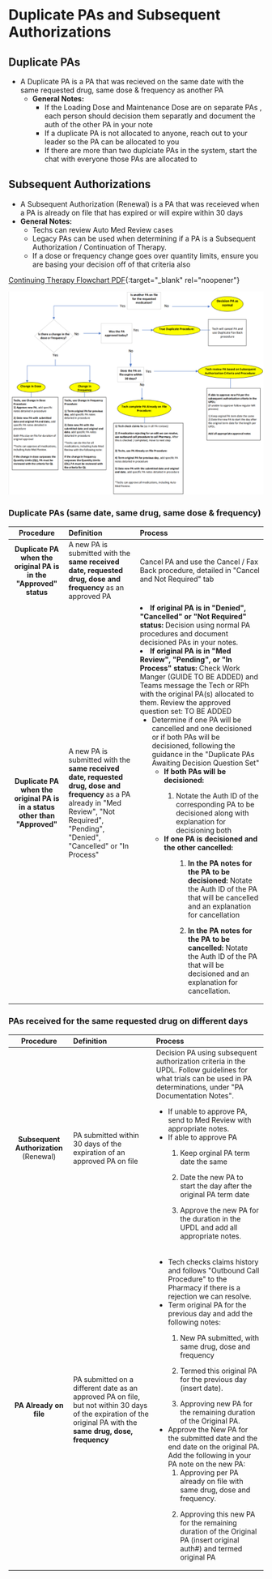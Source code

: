 # Duplicate PAs and Subsequent Authorizations

## Duplicate PAs

- A Duplicate PA is a PA that was recieved on the same date with the same requested drug, same dose & frequency as another PA
  - **General Notes:**
    - If the Loading Dose and Maintenance Dose are on separate PAs , each person should decision them separatly and document the auth of the other PA in your note
    - If a duplicate PA is not allocated to anyone, reach out to your leader so the PA can be allocated to you
    - If there are more than two duplciate PAs in the system, start the chat with everyone those PAs are allocated to
      
## Subsequent Authorizations

- A Subsequent Authorization (Renewal) is a PA that was receieved when a PA is already on file that has expired or will expire within 30 days
- **General Notes:**
  - Techs can review Auto Med Review cases
  - Legacy PAs can be used when determining if a PA is a Subsequent Authorization / Continuation of Therapy.
  - If a dose or frequency change goes over quantity limits, ensure you are basing your decision off of that criteria also 

[Continuing Therapy Flowchart PDF](https://mygainwell-my.sharepoint.com/:b:/g/personal/emily_reinhart_gainwelltechnologies_com/EbiMWH5vvNhGpMXsSYtnSqIB8pUpg4LD9eePwKV7vGqm-w?e=dDgv1V){:target="_blank" rel="noopener"}


![Alt text](<Flowchart Picture.png>)

### Duplicate PAs (same date, same drug, same dose & frequency)
| Procedure | Definition | Process |
|:---:|:---|:---|
|**Duplicate PA when the original PA is in the "Approved" status** | A new PA is submitted with the **same received date, requested drug, dose and frequency** as an approved PA | Cancel PA and use the Cancel / Fax Back procedure, detailed in "Cancel and Not Required" tab   |
|**Duplicate PA when the original PA is in a status other than "Approved"**  | A new PA is submitted with the **same received date, requested drug, dose and frequency** as a PA already in "Med Review", "Not Required", "Pending", "Denied", "Cancelled" or "In Process" | </li><li>**If original PA is in "Denied", "Cancelled" or "Not Required" status:** Decision using normal PA procedures and document decisioned PAs in your notes.   </li><li>**If original PA is in "Med Review", "Pending", or "In Process" status:** Check Work Manger (GUIDE TO BE ADDED) and Teams message the Tech or RPh with the original PA(s) allocated to them. Review the approved question set: TO BE ADDED <ul><li>Determine if one PA will be cancelled and one decisioned or if both PAs will be decisioned, following the guidance in the "Duplicate PAs Awaiting Decision Question Set"  <ul><li>**If both PAs will be decisioned:**  </li><ol><li>Notate the Auth ID of the corresponding PA to be decisioned along with explanation for decisioning both  <ul></ol><li>**If one PA is decisioned and the other cancelled:** </li><ol><ol><li>**In the PA notes for the PA to be decisioned:** Notate the Auth ID of the PA that will be cancelled and an explanation for cancellation  </li><ol></ol><li>**In the PA notes for the PA to be cancelled:** Notate the Auth ID of the PA that will be decisioned and an explanation for cancellation.  |  |


### PAs received for the same requested drug on different days
| Procedure | Definition | Process |
|:---:|:---|:---|
| **Subsequent Authorization** (Renewal) | PA submitted within 30 days of the expiration of an approved PA on file | Decision PA using subsequent authorization criteria in the UPDL. Follow guidelines for what trials can be used in PA determinations, under "PA Documentation Notes".  <ul><li>If unable to approve PA, send to Med Review with appropriate notes. </li></ol></ol><li>If able to approve PA  </li><ol><li>Keep orginal PA term date the same </li><ol></ol><li>Date the new PA to start the day after the original PA term date </li><ol></ol><li>Approve the new PA for the duration in the UPDL and add all appropriate notes.  |
| **PA Already on file** | PA submitted on a different date as an approved PA on file, but not within 30 days of the expiration of the original PA with the **same drug, dose, frequency** | <ul><li>Tech checks claims history and follows "Outbound Call Procedure" to the Pharmacy if there is a rejection we can resolve. </li></ol></ol><li>Term original PA for the previous day and add the following notes:  </li><ol><li>New PA submitted, with same drug, dose and frequency </li><ol></ol><li>Termed this original PA for the previous day (insert date). </li><ol></ol><li>Approving new PA for the remaining duration of the Original PA. </li></ol><li>Approve the New PA for the submitted date and the end date on the original PA. Add the following in your PA note on the new PA: <ol><li>Approving per PA already on file with same drug, dose and frequency. </li><ol></ol><li>Approving this new PA for the remaining duration of the Original PA (insert original auth#) and termed original PA |
